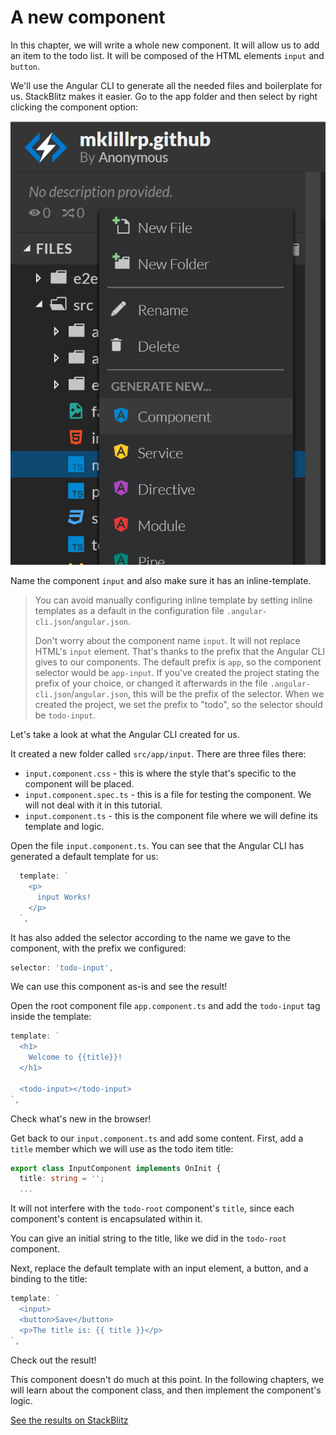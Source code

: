 # A new component

In this chapter, we will write a whole new component. It will allow us to add an item to the todo list. It will be composed of the HTML elements `input` and `button`.

We'll use the Angular CLI to generate all the needed files and boilerplate for us. StackBlitz makes it easier. Go to the app folder and then select by right clicking the component option:

![Right click and select new component](.gitbook/assets/create_new_component.png)

Name the component `input` and also make sure it has an inline-template.

> You can avoid manually configuring inline template by setting inline templates as a default in the configuration file `.angular-cli.json`/`angular.json`.
>
> Don't worry about the component name `input`. It will not replace HTML's `input` element. That's thanks to the prefix that the Angular CLI gives to our components. The default prefix is `app`, so the component selector would be `app-input`. If you've created the project stating the prefix of your choice, or changed it afterwards in the file `.angular-cli.json`/`angular.json`, this will be the prefix of the selector. When we created the project, we set the prefix to "todo", so the selector should be `todo-input`.

Let's take a look at what the Angular CLI created for us.

It created a new folder called `src/app/input`. There are three files there:

* `input.component.css` - this is where the style that's specific to the component will be placed.
* `input.component.spec.ts` - this is a file for testing the component. We will not deal with it in this tutorial.
* `input.component.ts` - this is the component file where we will define its template and logic.

Open the file `input.component.ts`. You can see that the Angular CLI has generated a default template for us:

```typescript
  template: `
    <p>
      input Works!
    </p>
  `,
```

It has also added the selector according to the name we gave to the component, with the prefix we configured:

```typescript
selector: 'todo-input',
```

We can use this component as-is and see the result!

Open the root component file `app.component.ts` and add the `todo-input` tag inside the template:

```typescript
template: `
  <h1>
    Welcome to {{title}}!
  </h1>

  <todo-input></todo-input>
`,
```

Check what's new in the browser!

Get back to our `input.component.ts` and add some content. First, add a `title` member which we will use as the todo item title:

```typescript
export class InputComponent implements OnInit {
  title: string = '';
  ...
```

It will not interfere with the `todo-root` component's `title`, since each component's content is encapsulated within it.

You can give an initial string to the title, like we did in the `todo-root` component.

Next, replace the default template with an input element, a button, and a binding to the title:

```typescript
template: `
  <input>
  <button>Save</button>
  <p>The title is: {{ title }}</p>
`,
```

Check out the result!

This component doesn't do much at this point. In the following chapters, we will learn about the component class, and then implement the component's logic.

[See the results on StackBlitz](https://stackblitz.com/github/angularbootcamp/todo-list-tutorial-steps/tree/step-04_A_new_component)

